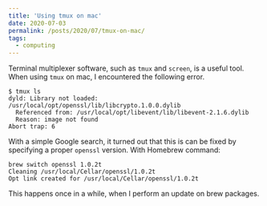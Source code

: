 ```yaml
---
title: 'Using tmux on mac'
date: 2020-07-03
permalink: /posts/2020/07/tmux-on-mac/
tags:
  - computing
---
```


Terminal multiplexer software, such as `tmux` and `screen`, is a useful tool. When using `tmux` on mac, I encountered the following error.

```{bash}
$ tmux ls
dyld: Library not loaded: /usr/local/opt/openssl/lib/libcrypto.1.0.0.dylib
  Referenced from: /usr/local/opt/libevent/lib/libevent-2.1.6.dylib
  Reason: image not found
Abort trap: 6
```

With a simple Google search, it turned out that this is can be fixed by specifying a proper `openssl` version. With Homebrew command:

```{bash}
brew switch openssl 1.0.2t
Cleaning /usr/local/Cellar/openssl/1.0.2t
Opt link created for /usr/local/Cellar/openssl/1.0.2t
```

This happens once in a while, when I perform an update on brew packages.
